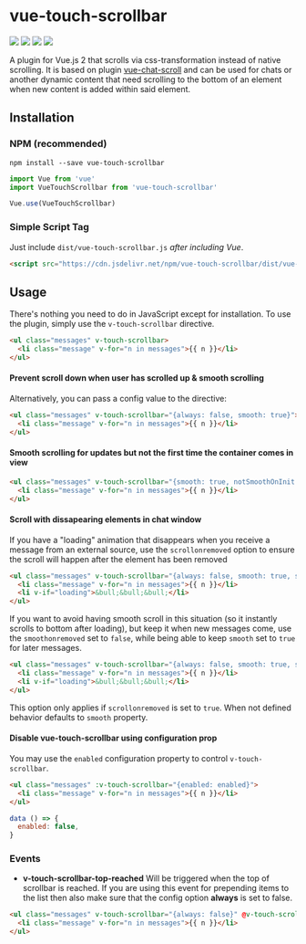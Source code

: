 # vue-touch-scrollbar
[![](https://flat.badgen.net/npm/v/vue-touch-scrollbar?color=red)](https://www.npmjs.com/package/vue-touch-scrollbar) 
[![](https://flat.badgen.net/jsdelivr/hits/npm/vue-touch-scrollbar)](https://www.jsdelivr.com/package/npm/vue-touch-scrollbar) [![](https://flat.badgen.net/bundlephobia/minzip/vue-touch-scrollbar?color=orange)](https://bundlephobia.com/result?p=vue-touch-scrollbar) [![](https://flat.badgen.net/npm/license/vue-touch-scrollbar)](https://github.com/webtoucher/vue-touch-scrollbar/blob/master/license)

A plugin for Vue.js 2 that scrolls via css-transformation instead of native scrolling. It is based on plugin [vue-chat-scroll](https://github.com/theomessin/vue-chat-scroll) and can be used for chats or another dynamic content that need scrolling to the bottom of an element when new content is added within said element.

## Installation

### NPM (recommended)

```
npm install --save vue-touch-scrollbar
```

``` js
import Vue from 'vue'
import VueTouchScrollbar from 'vue-touch-scrollbar'

Vue.use(VueTouchScrollbar)
```

### Simple Script Tag

Just include `dist/vue-touch-scrollbar.js` _after including Vue_.
```html
<script src="https://cdn.jsdelivr.net/npm/vue-touch-scrollbar/dist/vue-touch-scrollbar.min.js"></script>
```

## Usage

There's nothing you need to do in JavaScript except for installation. To use the plugin, simply use the `v-touch-scrollbar` directive.

``` html
<ul class="messages" v-touch-scrollbar>
  <li class="message" v-for="n in messages">{{ n }}</li>
</ul>
```

#### Prevent scroll down when user has scrolled up & smooth scrolling

Alternatively, you can pass a config value to the directive:

``` html
<ul class="messages" v-touch-scrollbar="{always: false, smooth: true}">
  <li class="message" v-for="n in messages">{{ n }}</li>
</ul>
```

#### Smooth scrolling for updates but not the first time the container comes in view

``` html
<ul class="messages" v-touch-scrollbar="{smooth: true, notSmoothOnInit: true}">
  <li class="message" v-for="n in messages">{{ n }}</li>
</ul>
```

#### Scroll with dissapearing elements in chat window

If you have a "loading" animation that disappears when you receive a message from an external source, use the `scrollonremoved` option to ensure the scroll will happen after the element has been removed 

``` html
<ul class="messages" v-touch-scrollbar="{always: false, smooth: true, scrollonremoved:true}">
  <li class="message" v-for="n in messages">{{ n }}</li>
  <li v-if="loading">&bull;&bull;&bull;</li>
</ul>
```

If you want to avoid having smooth scroll in this situation (so it instantly scrolls to bottom after loading), but keep it when new messages come, use the `smoothonremoved` set to `false`, while being able to keep `smooth` set to `true` for later messages.
``` html
<ul class="messages" v-touch-scrollbar="{always: false, smooth: true, scrollonremoved:true, smoothonremoved: false}">
  <li class="message" v-for="n in messages">{{ n }}</li>
  <li v-if="loading">&bull;&bull;&bull;</li>
</ul>
```
This option only applies if `scrollonremoved` is set to `true`. When not defined behavior defaults to `smooth` property.

#### Disable vue-touch-scrollbar using configuration prop

You may use the `enabled` configuration property to control `v-touch-scrollbar`.

``` html
<ul class="messages" :v-touch-scrollbar="{enabled: enabled}">
  <li class="message" v-for="n in messages">{{ n }}</li>
</ul>
```
```js
data () => {
  enabled: false,
}
```

### Events

- **v-touch-scrollbar-top-reached**
Will be triggered when the top of scrollbar is reached. If you are using this event for prepending items to the list then also make sure that the config option **always** is set to false.
``` html
<ul class="messages" v-touch-scrollbar="{always: false}" @v-touch-scrollbar-top-reached="customMethod">
  <li class="message" v-for="n in messages">{{ n }}</li>
</ul>
```

